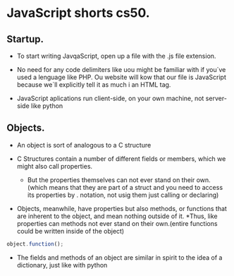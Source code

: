 # JavaScript shorts cs50.

## Startup.

* To start writing JavqaScript, open up a file with the .js file extension.

* No need for any code delimiters like uou might be familiar with if you´ve used a lenguage like PHP. Ou website will kow that our file is  JavaScript because we´ll explicitly tell it as much i an HTML tag.

* JavaScript aplications run client-side, on your own machine, not server-side like python

## Objects.
* An object is sort of analogous to a C structure

* C Structures contain a number of different fields or members, which we might also call properties.
    * But the properties themselves can not ever stand on their own. (which means that they are part of a struct and you need to access its properties by . notation, not usig them just calling or declaring)

* Objects, meanwhile, have properties but also methods, or functions that are inherent to the object, and mean nothing outside of it.
    *Thus, like properties can methods not ever stand on their own.(entire functions could be written inside of the object)

```javascript
object.function();
```

* The fields and methods of an object are similar in spirit to the idea of a dictionary, just like with python

